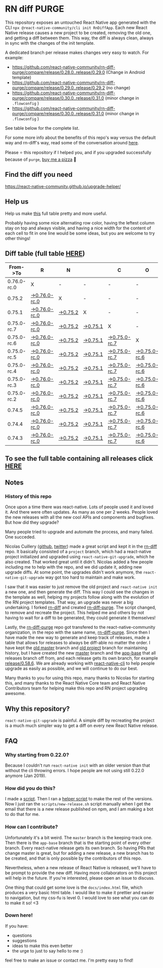 # RN diff PURGE

This repository exposes an untouched React Native app generated with the CLI
`npx @react-native-community/cli init RnDiffApp`. Each new React Native release causes a new project to be created, removing the old one, and getting a diff between them. This way, the diff is always clean, always in sync with the changes of the init template.

A dedicated branch per release makes changes very easy
to watch. For example:

- https://github.com/react-native-community/rn-diff-purge/compare/release/0.28.0..release/0.29.0
  (Change in Android template)
- https://github.com/react-native-community/rn-diff-purge/compare/release/0.29.0..release/0.29.2
  (no change)
- https://github.com/react-native-community/rn-diff-purge/compare/release/0.30.0..release/0.31.0
  (minor change in `.flowconfig` )
- https://github.com/react-native-community/rn-diff-purge/compare/release/0.30.0..release/0.31.0
  (minor change in `.flowconfig` )

See table below for the complete list.

For some more info about the benefits of this repo's way versus the default way and rn-diff's way, read some of the conversation around [here](https://github.com/react-native-community/discussions-and-proposals/issues/68#issuecomment-452227478).

Please :star: this repository if I helped you, and if you upgraded successfully because of `purge`, [buy me a pizza](https://www.buymeacoffee.com/pvinis) :pizza:

## Find the diff you need

https://react-native-community.github.io/upgrade-helper/

## Help us

Help us make [this](https://react-native-community.github.io/rn-diff-purge) full table pretty and more useful.

Probably having some nice alternating row color, having the leftest column stay on top and always visible, and having a nice width for the content of each cell to fit in one line would be some ideas, but you are welcome to try other things!

## Diff table (full table [HERE](https://react-native-community.github.io/rn-diff-purge/))

| From->To    | R                                                                                                                         | N                                                                                                               |                                                                                                                 | C                                                                                                                         | O                                                                                                                         | R                                                                                                                         | E                                                                                                                         |                                                                                                                           | T                                                                                                                    | E                                                                                                          | A                                                                                                          | M |
| ----------- | ------------------------------------------------------------------------------------------------------------------------- | --------------------------------------------------------------------------------------------------------------- | --------------------------------------------------------------------------------------------------------------- | ------------------------------------------------------------------------------------------------------------------------- | ------------------------------------------------------------------------------------------------------------------------- | ------------------------------------------------------------------------------------------------------------------------- | ------------------------------------------------------------------------------------------------------------------------- | ------------------------------------------------------------------------------------------------------------------------- | -------------------------------------------------------------------------------------------------------------------- | ---------------------------------------------------------------------------------------------------------- | ---------------------------------------------------------------------------------------------------------- | - |
| 0.76.0-rc.0 | X                                                                                                                         | -                                                                                                               | -                                                                                                               | -                                                                                                                         | -                                                                                                                         | -                                                                                                                         | -                                                                                                                         | -                                                                                                                         | -                                                                                                                    | -                                                                                                          | -                                                                                                          | - |
| 0.75.2      | [->0.76.0-rc.0](https://github.com/react-native-community/rn-diff-purge/compare/release/0.75.2..release/0.76.0-rc.0)      | X                                                                                                               | -                                                                                                               | -                                                                                                                         | -                                                                                                                         | -                                                                                                                         | -                                                                                                                         | -                                                                                                                         | -                                                                                                                    | -                                                                                                          | -                                                                                                          | - |
| 0.75.1      | [->0.76.0-rc.0](https://github.com/react-native-community/rn-diff-purge/compare/release/0.75.1..release/0.76.0-rc.0)      | [->0.75.2](https://github.com/react-native-community/rn-diff-purge/compare/release/0.75.1..release/0.75.2)      | X                                                                                                               | -                                                                                                                         | -                                                                                                                         | -                                                                                                                         | -                                                                                                                         | -                                                                                                                         | -                                                                                                                    | -                                                                                                          | -                                                                                                          | - |
| 0.75.0-rc.7 | [->0.76.0-rc.0](https://github.com/react-native-community/rn-diff-purge/compare/release/0.75.0-rc.7..release/0.76.0-rc.0) | [->0.75.2](https://github.com/react-native-community/rn-diff-purge/compare/release/0.75.0-rc.7..release/0.75.2) | [->0.75.1](https://github.com/react-native-community/rn-diff-purge/compare/release/0.75.0-rc.7..release/0.75.1) | X                                                                                                                         | -                                                                                                                         | -                                                                                                                         | -                                                                                                                         | -                                                                                                                         | -                                                                                                                    | -                                                                                                          | -                                                                                                          | - |
| 0.75.0-rc.6 | [->0.76.0-rc.0](https://github.com/react-native-community/rn-diff-purge/compare/release/0.75.0-rc.6..release/0.76.0-rc.0) | [->0.75.2](https://github.com/react-native-community/rn-diff-purge/compare/release/0.75.0-rc.6..release/0.75.2) | [->0.75.1](https://github.com/react-native-community/rn-diff-purge/compare/release/0.75.0-rc.6..release/0.75.1) | [->0.75.0-rc.7](https://github.com/react-native-community/rn-diff-purge/compare/release/0.75.0-rc.6..release/0.75.0-rc.7) | X                                                                                                                         | -                                                                                                                         | -                                                                                                                         | -                                                                                                                         | -                                                                                                                    | -                                                                                                          | -                                                                                                          | - |
| 0.75.0-rc.5 | [->0.76.0-rc.0](https://github.com/react-native-community/rn-diff-purge/compare/release/0.75.0-rc.5..release/0.76.0-rc.0) | [->0.75.2](https://github.com/react-native-community/rn-diff-purge/compare/release/0.75.0-rc.5..release/0.75.2) | [->0.75.1](https://github.com/react-native-community/rn-diff-purge/compare/release/0.75.0-rc.5..release/0.75.1) | [->0.75.0-rc.7](https://github.com/react-native-community/rn-diff-purge/compare/release/0.75.0-rc.5..release/0.75.0-rc.7) | [->0.75.0-rc.6](https://github.com/react-native-community/rn-diff-purge/compare/release/0.75.0-rc.5..release/0.75.0-rc.6) | X                                                                                                                         | -                                                                                                                         | -                                                                                                                         | -                                                                                                                    | -                                                                                                          | -                                                                                                          | - |
| 0.75.0-rc.4 | [->0.76.0-rc.0](https://github.com/react-native-community/rn-diff-purge/compare/release/0.75.0-rc.4..release/0.76.0-rc.0) | [->0.75.2](https://github.com/react-native-community/rn-diff-purge/compare/release/0.75.0-rc.4..release/0.75.2) | [->0.75.1](https://github.com/react-native-community/rn-diff-purge/compare/release/0.75.0-rc.4..release/0.75.1) | [->0.75.0-rc.7](https://github.com/react-native-community/rn-diff-purge/compare/release/0.75.0-rc.4..release/0.75.0-rc.7) | [->0.75.0-rc.6](https://github.com/react-native-community/rn-diff-purge/compare/release/0.75.0-rc.4..release/0.75.0-rc.6) | [->0.75.0-rc.5](https://github.com/react-native-community/rn-diff-purge/compare/release/0.75.0-rc.4..release/0.75.0-rc.5) | X                                                                                                                         | -                                                                                                                         | -                                                                                                                    | -                                                                                                          | -                                                                                                          | - |
| 0.75.0-rc.3 | [->0.76.0-rc.0](https://github.com/react-native-community/rn-diff-purge/compare/release/0.75.0-rc.3..release/0.76.0-rc.0) | [->0.75.2](https://github.com/react-native-community/rn-diff-purge/compare/release/0.75.0-rc.3..release/0.75.2) | [->0.75.1](https://github.com/react-native-community/rn-diff-purge/compare/release/0.75.0-rc.3..release/0.75.1) | [->0.75.0-rc.7](https://github.com/react-native-community/rn-diff-purge/compare/release/0.75.0-rc.3..release/0.75.0-rc.7) | [->0.75.0-rc.6](https://github.com/react-native-community/rn-diff-purge/compare/release/0.75.0-rc.3..release/0.75.0-rc.6) | [->0.75.0-rc.5](https://github.com/react-native-community/rn-diff-purge/compare/release/0.75.0-rc.3..release/0.75.0-rc.5) | [->0.75.0-rc.4](https://github.com/react-native-community/rn-diff-purge/compare/release/0.75.0-rc.3..release/0.75.0-rc.4) | X                                                                                                                         | -                                                                                                                    | -                                                                                                          | -                                                                                                          | - |
| 0.75.0-rc.2 | [->0.76.0-rc.0](https://github.com/react-native-community/rn-diff-purge/compare/release/0.75.0-rc.2..release/0.76.0-rc.0) | [->0.75.2](https://github.com/react-native-community/rn-diff-purge/compare/release/0.75.0-rc.2..release/0.75.2) | [->0.75.1](https://github.com/react-native-community/rn-diff-purge/compare/release/0.75.0-rc.2..release/0.75.1) | [->0.75.0-rc.7](https://github.com/react-native-community/rn-diff-purge/compare/release/0.75.0-rc.2..release/0.75.0-rc.7) | [->0.75.0-rc.6](https://github.com/react-native-community/rn-diff-purge/compare/release/0.75.0-rc.2..release/0.75.0-rc.6) | [->0.75.0-rc.5](https://github.com/react-native-community/rn-diff-purge/compare/release/0.75.0-rc.2..release/0.75.0-rc.5) | [->0.75.0-rc.4](https://github.com/react-native-community/rn-diff-purge/compare/release/0.75.0-rc.2..release/0.75.0-rc.4) | [->0.75.0-rc.3](https://github.com/react-native-community/rn-diff-purge/compare/release/0.75.0-rc.2..release/0.75.0-rc.3) | X                                                                                                                    | -                                                                                                          | -                                                                                                          | - |
| 0.74.5      | [->0.76.0-rc.0](https://github.com/react-native-community/rn-diff-purge/compare/release/0.74.5..release/0.76.0-rc.0)      | [->0.75.2](https://github.com/react-native-community/rn-diff-purge/compare/release/0.74.5..release/0.75.2)      | [->0.75.1](https://github.com/react-native-community/rn-diff-purge/compare/release/0.74.5..release/0.75.1)      | [->0.75.0-rc.7](https://github.com/react-native-community/rn-diff-purge/compare/release/0.74.5..release/0.75.0-rc.7)      | [->0.75.0-rc.6](https://github.com/react-native-community/rn-diff-purge/compare/release/0.74.5..release/0.75.0-rc.6)      | [->0.75.0-rc.5](https://github.com/react-native-community/rn-diff-purge/compare/release/0.74.5..release/0.75.0-rc.5)      | [->0.75.0-rc.4](https://github.com/react-native-community/rn-diff-purge/compare/release/0.74.5..release/0.75.0-rc.4)      | [->0.75.0-rc.3](https://github.com/react-native-community/rn-diff-purge/compare/release/0.74.5..release/0.75.0-rc.3)      | [->0.75.0-rc.2](https://github.com/react-native-community/rn-diff-purge/compare/release/0.74.5..release/0.75.0-rc.2) | X                                                                                                          | -                                                                                                          | - |
| 0.74.4      | [->0.76.0-rc.0](https://github.com/react-native-community/rn-diff-purge/compare/release/0.74.4..release/0.76.0-rc.0)      | [->0.75.2](https://github.com/react-native-community/rn-diff-purge/compare/release/0.74.4..release/0.75.2)      | [->0.75.1](https://github.com/react-native-community/rn-diff-purge/compare/release/0.74.4..release/0.75.1)      | [->0.75.0-rc.7](https://github.com/react-native-community/rn-diff-purge/compare/release/0.74.4..release/0.75.0-rc.7)      | [->0.75.0-rc.6](https://github.com/react-native-community/rn-diff-purge/compare/release/0.74.4..release/0.75.0-rc.6)      | [->0.75.0-rc.5](https://github.com/react-native-community/rn-diff-purge/compare/release/0.74.4..release/0.75.0-rc.5)      | [->0.75.0-rc.4](https://github.com/react-native-community/rn-diff-purge/compare/release/0.74.4..release/0.75.0-rc.4)      | [->0.75.0-rc.3](https://github.com/react-native-community/rn-diff-purge/compare/release/0.74.4..release/0.75.0-rc.3)      | [->0.75.0-rc.2](https://github.com/react-native-community/rn-diff-purge/compare/release/0.74.4..release/0.75.0-rc.2) | [->0.74.5](https://github.com/react-native-community/rn-diff-purge/compare/release/0.74.4..release/0.74.5) | X                                                                                                          | - |
| 0.74.3      | [->0.76.0-rc.0](https://github.com/react-native-community/rn-diff-purge/compare/release/0.74.3..release/0.76.0-rc.0)      | [->0.75.2](https://github.com/react-native-community/rn-diff-purge/compare/release/0.74.3..release/0.75.2)      | [->0.75.1](https://github.com/react-native-community/rn-diff-purge/compare/release/0.74.3..release/0.75.1)      | [->0.75.0-rc.7](https://github.com/react-native-community/rn-diff-purge/compare/release/0.74.3..release/0.75.0-rc.7)      | [->0.75.0-rc.6](https://github.com/react-native-community/rn-diff-purge/compare/release/0.74.3..release/0.75.0-rc.6)      | [->0.75.0-rc.5](https://github.com/react-native-community/rn-diff-purge/compare/release/0.74.3..release/0.75.0-rc.5)      | [->0.75.0-rc.4](https://github.com/react-native-community/rn-diff-purge/compare/release/0.74.3..release/0.75.0-rc.4)      | [->0.75.0-rc.3](https://github.com/react-native-community/rn-diff-purge/compare/release/0.74.3..release/0.75.0-rc.3)      | [->0.75.0-rc.2](https://github.com/react-native-community/rn-diff-purge/compare/release/0.74.3..release/0.75.0-rc.2) | [->0.74.5](https://github.com/react-native-community/rn-diff-purge/compare/release/0.74.3..release/0.74.5) | [->0.74.4](https://github.com/react-native-community/rn-diff-purge/compare/release/0.74.3..release/0.74.4) | X |

## To see the full table containing all releases click [HERE](https://react-native-community.github.io/rn-diff-purge/)

## Notes

### History of this repo

Once upon a time there was react-native. Lots of people used it and loved it. And there were often updates. As many as one per 2 weeks. People loved the new releases with all the new cool APIs and components and bugfixes. But how did they upgrade?

Many people tried to upgrade and automate the process, and many failed. One succeded.

Nicolas Cuillery ([github](https://github.com/ncuillery), [twitter](https://twitter.com/ncuillery)) made a great script and kept it in the [rn-diff](https://github.com/ncuillery/rn-diff) repo. It basically consisted of a `project` branch, which had a react-native project initialized and upgraded using `react-native-git-upgrade`, which he also created. That worked great until it didn't. Nicolas added a few people including me to help with the repo, and we did update it, adding new upgrade diffs. At some point, the upgrades didn't work anymore, the `react-native-git-upgrade` way got too hard to maintain and make work.

I saw that it was easier to just remove the old project and `react-native init` a new one, and then generate the diff. This way I could see the changes in the template as well, helping my projects follow along with the evolution of the RN project templates. That way, an upgrade was never a big undertaking. I forked [rn-diff](https://github.com/ncuillery/rn-diff) and created [rn-diff-purge](https://github.com/react-native-community/rn-diff-purge). The script changed, to remove and recreate the project. This helped me and others by not having to wait for a diff to be generated, they could generate it themselves!

Lastly, the [rn-diff-purge](https://github.com/react-native-community/rn-diff-purge) repo got transfered to the react-native-community organization, in the repo with the same name, [rn-diff-purge](https://github.com/react-native-community/rn-diff-purge). Since then I have made the new way to generate and keep track of releases, made a table that allows for releases to always be diff-able no matter the order. I have kept the [old master](https://github.com/react-native-community/rn-diff-purge/tree/old/master) branch and [old project](https://github.com/react-native-community/rn-diff-purge/tree/old/project) branch for maintaining history, but I have created the new [master](https://github.com/react-native-community/rn-diff-purge/tree/master) branch and the [app-base](https://github.com/react-native-community/rn-diff-purge/tree/app-base) that all releases branch off from, and each release gets its own branch, for example [release/0.58.6](https://github.com/react-native-community/rn-diff-purge/tree/release/0.58.6). We are already working with [react-native-cli](https://github.com/react-native-community/react-native-cli) to help people upgrade as easily as possible, and we will continue to do our best.

Many thanks to you for using this repo, many thanks to Nicolas for starting this, and many thanks to the React Native Core team and React Native Contributors team for helping make this repo and RN project upgrading awesome.

## Why this repository?

`react-native-git-upgrade` is painful. A simple diff by recreating the project is a much much simpler way to get a diff on every new React Native release.

## FAQ

### Why starting from 0.22.0?

Because I couldn't run `react-native init` with an older version than that without the cli throwing errors. I hope people are not using still 0.22.0 anymore (Jan 2019).

### How did you do this?

I made a [script](https://github.com/react-native-community/rn-diff-purge/blob/master/scripts/new-release.sh). Then I ran a [helper script](https://github.com/react-native-community/rn-diff-purge/blob/master/scripts/new-release.sh) to make the rest of the versions.
Now I just ran the `scripts/new-release.sh` script manually when I get the email that there is a new release published on npm, and I am making a bot to do that for me.

### How can I contribute?

Unfortunately it's a bit weird. The `master` branch is the keeping-track one. Then there is the `app-base` branch that is the starting point of every other branch. Every react-native release gets its own branch. So having PRs that change master is great, but for adding a new release, a new branch has to be created, and that is only possible by the contributors of this repo.

Nevertheless, when a new release of React Native is released, we'll have to be prompt to provide
the new diff. Having more collaborators on this project will help in the future. If you're interested, please open an issue to discuss.

One thing that could get some love is the `docs/index.html` file, which produces a very basic html table. I would like to make it prettier and easier to navigation, but my css-fu is level 0. I would love to see what you can do to make it so! <3

### Down here!

If you have:

- questions
- suggestions
- ideas to make this even better
- the urge to just to say hello to me :)

feel free to make an issue or contact me. I'm pretty easy to find!
